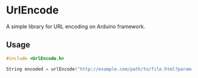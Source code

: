 # UrlEncode

A simple library for URL encoding on Arduino framework.

## Usage

```cpp
#include <UrlEncode.h>

String encoded = urlEncode("http://example.com/path/to/file.html?param=value&param2=value2");
```
